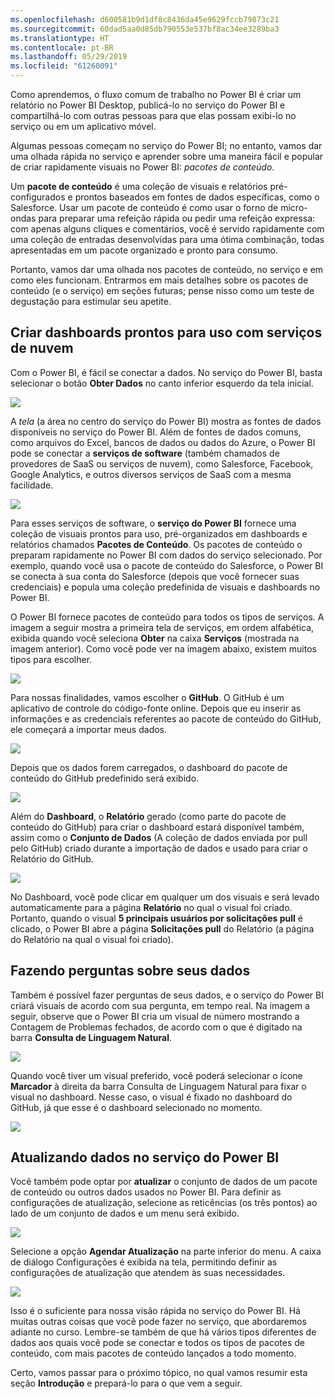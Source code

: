```yaml
---
ms.openlocfilehash: d600581b9d1df8c8436da45e9629fccb79873c21
ms.sourcegitcommit: 60dad5aa0d85db790553e537bf8ac34ee3289ba3
ms.translationtype: HT
ms.contentlocale: pt-BR
ms.lasthandoff: 05/29/2019
ms.locfileid: "61260091"
---
```

Como aprendemos, o fluxo comum de trabalho no Power BI é criar um relatório no Power BI Desktop, publicá-lo no serviço do Power BI e compartilhá-lo com outras pessoas para que elas possam exibi-lo no serviço ou em um aplicativo móvel.

Algumas pessoas começam no serviço do Power BI; no entanto, vamos dar uma olhada rápida no serviço e aprender sobre uma maneira fácil e popular de criar rapidamente visuais no Power BI: *pacotes de conteúdo*.

Um **pacote de conteúdo** é uma coleção de visuais e relatórios pré-configurados e prontos baseados em fontes de dados específicas, como o Salesforce. Usar um pacote de conteúdo é como usar o forno de micro-ondas para preparar uma refeição rápida ou pedir uma refeição expressa: com apenas alguns cliques e comentários, você é servido rapidamente com uma coleção de entradas desenvolvidas para uma ótima combinação, todas apresentadas em um pacote organizado e pronto para consumo.

Portanto, vamos dar uma olhada nos pacotes de conteúdo, no serviço e em como eles funcionam. Entrarmos em mais detalhes sobre os pacotes de conteúdo (e o serviço) em seções futuras; pense nisso como um teste de degustação para estimular seu apetite.

## <a name="create-out-of-the-box-dashboards-with-cloud-services"></a>Criar dashboards prontos para uso com serviços de nuvem
Com o Power BI, é fácil se conectar a dados. No serviço do Power BI, basta selecionar o botão **Obter Dados** no canto inferior esquerdo da tela inicial.

![](media/0-3-dashboards-cloud-services/c0a3_1.png)

A *tela* (a área no centro do serviço do Power BI) mostra as fontes de dados disponíveis no serviço do Power BI. Além de fontes de dados comuns, como arquivos do Excel, bancos de dados ou dados do Azure, o Power BI pode se conectar a **serviços de software** (também chamados de provedores de SaaS ou serviços de nuvem), como Salesforce, Facebook, Google Analytics, e outros diversos serviços de SaaS com a mesma facilidade.

![](media/0-3-dashboards-cloud-services/c0a3_2.png)

Para esses serviços de software, o **serviço do Power BI** fornece uma coleção de visuais prontos para uso, pré-organizados em dashboards e relatórios chamados **Pacotes de Conteúdo**. Os pacotes de conteúdo o preparam rapidamente no Power BI com dados do serviço selecionado. Por exemplo, quando você usa o pacote de conteúdo do Salesforce, o Power BI se conecta à sua conta do Salesforce (depois que você fornecer suas credenciais) e popula uma coleção predefinida de visuais e dashboards no Power BI.

O Power BI fornece pacotes de conteúdo para todos os tipos de serviços. A imagem a seguir mostra a primeira tela de serviços, em ordem alfabética, exibida quando você seleciona **Obter** na caixa **Serviços** (mostrada na imagem anterior). Como você pode ver na imagem abaixo, existem muitos tipos para escolher.

![](media/0-3-dashboards-cloud-services/c0a3_3.png)

Para nossas finalidades, vamos escolher o **GitHub**. O GitHub é um aplicativo de controle do código-fonte online. Depois que eu inserir as informações e as credenciais referentes ao pacote de conteúdo do GitHub, ele começará a importar meus dados.

![](media/0-3-dashboards-cloud-services/c0a3_4.png)

Depois que os dados forem carregados, o dashboard do pacote de conteúdo do GitHub predefinido será exibido.

![](media/0-3-dashboards-cloud-services/c0a3_5.png)

Além do **Dashboard**, o **Relatório** gerado (como parte do pacote de conteúdo do GitHub) para criar o dashboard estará disponível também, assim como o **Conjunto de Dados** (A coleção de dados enviada por pull pelo GitHub) criado durante a importação de dados e usado para criar o Relatório do GitHub.

![](media/0-3-dashboards-cloud-services/c0a3_6.png)

No Dashboard, você pode clicar em qualquer um dos visuais e será levado automaticamente para a página **Relatório** no qual o visual foi criado. Portanto, quando o visual **5 principais usuários por solicitações pull** é clicado, o Power BI abre a página **Solicitações pull** do Relatório (a página do Relatório na qual o visual foi criado).

## <a name="asking-questions-of-your-data"></a>Fazendo perguntas sobre seus dados
Também é possível fazer perguntas de seus dados, e o serviço do Power BI criará visuais de acordo com sua pergunta, em tempo real. Na imagem a seguir, observe que o Power BI cria um visual de número mostrando a Contagem de Problemas fechados, de acordo com o que é digitado na barra **Consulta de Linguagem Natural**.

![](media/0-3-dashboards-cloud-services/c0a3_7.png)

Quando você tiver um visual preferido, você poderá selecionar o ícone **Marcador** à direita da barra Consulta de Linguagem Natural para fixar o visual no dashboard. Nesse caso, o visual é fixado no dashboard do GitHub, já que esse é o dashboard selecionado no momento.

![](media/0-3-dashboards-cloud-services/c0a3_8.png)

## <a name="refreshing-data-in-the-power-bi-service"></a>Atualizando dados no serviço do Power BI
Você também pode optar por **atualizar** o conjunto de dados de um pacote de conteúdo ou outros dados usados no Power BI. Para definir as configurações de atualização, selecione as reticências (os três pontos) ao lado de um conjunto de dados e um menu será exibido.

![](media/0-3-dashboards-cloud-services/c0a3_9.png)

Selecione a opção **Agendar Atualização** na parte inferior do menu. A caixa de diálogo Configurações é exibida na tela, permitindo definir as configurações de atualização que atendem às suas necessidades.

![](media/0-3-dashboards-cloud-services/c0a3_10.png)

Isso é o suficiente para nossa visão rápida no serviço do Power BI. Há muitas outras coisas que você pode fazer no serviço, que abordaremos adiante no curso. Lembre-se também de que há vários tipos diferentes de dados aos quais você pode se conectar e todos os tipos de pacotes de conteúdo, com mais pacotes de conteúdo lançados a todo momento.

Certo, vamos passar para o próximo tópico, no qual vamos resumir esta seção **Introdução** e prepará-lo para o que vem a seguir.


